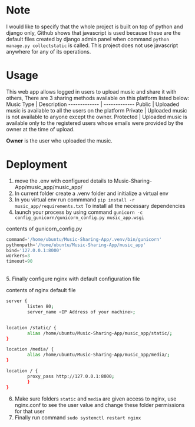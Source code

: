 # Note
I would like to specify that the whole project is built on top of python and django only, Github shows that javascript is used because these are the default files created by django admin panel when command `python manage.py collectstatic` is called. This project does not use javascript anywhere for any of its operations.
# Usage
This web app allows logged in users to upload music and share it with others, There are 3 sharing methods available on this platform listed below:
Music Type  | Description
------------- | -------------
Public  | Uploaded music is available to all the users on the platform
Private  | Uploaded music is not available to anyone except the owner.
Protected  | Uploaded music is available only to the registered users whose emails were provided by the owner at the time of upload.

**Owner** is the user who uploaded the music. 

# Deployment
1. move the .env with configured details to Music-Sharing-App/music_app/music_app/ </br>
2. In current folder create a .venv folder and initialize a virtual env
3. In you virtual env run commmand `pip install -r music_app/requirements.txt` To install all the necessary dependencies </br>
4.  launch your process by using command `gunicorn -c config_gunicorn/gunicorn_config.py music_app.wsgi`

contents of gunicorn_config.py
```python
command='/home/ubuntu/Music-Sharing-App/.venv/bin/gunicorn'
pythonpath='/home/ubuntu/Music-Sharing-App/music_app'
bind='127.0.0.1:8000'
workers=3
timeout=90
```
</br>
5.  Finally configure nginx with default configuration file

contents of nginx default file 
</br>
```bash
server {
        listen 80;
        server_name <IP Address of your machine>;


location /static/ {
        alias /home/ubuntu/Music-Sharing-App/music_app/static/;
}

location /media/ {
        alias /home/ubuntu/Music-Sharing-App/music_app/media/;
}

location / {
        proxy_pass http://127.0.0.1:8000;
        }
}
```
6. Make sure folders `static` and `media` are given access to nginx, use nginx.conf to see the user value and change these folder permissions for that user  
7. Finally run command `sudo systemctl restart nginx`


